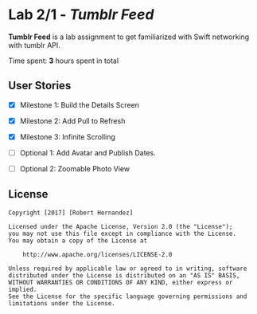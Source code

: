 # Lab 2/1 - *Tumblr Feed*

**Tumblr Feed** is a lab assignment to get familiarized with Swift networking with tumblr API.

Time spent: **3** hours spent in total

## User Stories
- [x] Milestone 1: Build the Details Screen
- [x] Milestone 2: Add Pull to Refresh
- [x] Milestone 3: Infinite Scrolling
- [ ] Optional 1: Add Avatar and Publish Dates.
- [ ] Optional 2: Zoomable Photo View



## License

    Copyright [2017] [Robert Hernandez]

    Licensed under the Apache License, Version 2.0 (the "License");
    you may not use this file except in compliance with the License.
    You may obtain a copy of the License at

        http://www.apache.org/licenses/LICENSE-2.0

    Unless required by applicable law or agreed to in writing, software
    distributed under the License is distributed on an "AS IS" BASIS,
    WITHOUT WARRANTIES OR CONDITIONS OF ANY KIND, either express or implied.
    See the License for the specific language governing permissions and
    limitations under the License.